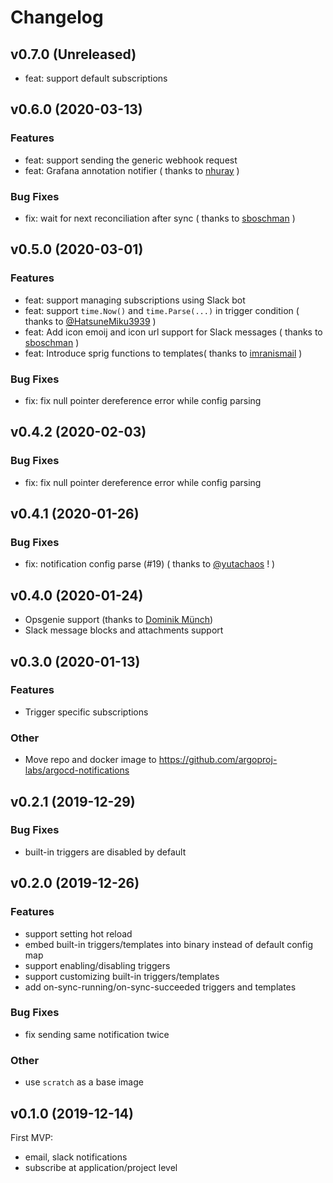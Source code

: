 # Changelog

## v0.7.0 (Unreleased)

* feat: support default subscriptions

## v0.6.0 (2020-03-13)

### Features

* feat: support sending the generic webhook request
* feat: Grafana annotation notifier ( thanks to [nhuray](https://github.com/nhuray) )

###  Bug Fixes

* fix: wait for next reconciliation after sync ( thanks to [sboschman](https://github.com/sboschman) )

## v0.5.0 (2020-03-01)

### Features
* feat: support managing subscriptions using Slack bot
* feat: support `time.Now()` and `time.Parse(...)` in trigger condition ( thanks to [@HatsuneMiku3939](https://github.com/HatsuneMiku3939) )
* feat: Add icon emoij and icon url support for Slack messages ( thanks to [sboschman](https://github.com/sboschman) )
* feat: Introduce sprig functions to templates( thanks to [imranismail](https://github.com/imranismail) )

###  Bug Fixes
* fix: fix null pointer dereference error while config parsing

## v0.4.2 (2020-02-03)

###  Bug Fixes
* fix: fix null pointer dereference error while config parsing

## v0.4.1 (2020-01-26)

###  Bug Fixes
* fix: notification config parse (#19) ( thanks to [@yutachaos](https://github.com/yutachaos) ! )

## v0.4.0 (2020-01-24)

* Opsgenie support (thanks to [Dominik Münch](https://github.com/muenchdo))
* Slack message blocks and attachments support

## v0.3.0 (2020-01-13)

### Features
* Trigger specific subscriptions

### Other
* Move repo and docker image to https://github.com/argoproj-labs/argocd-notifications

## v0.2.1 (2019-12-29)

### Bug Fixes
* built-in triggers are disabled by default

## v0.2.0 (2019-12-26)

### Features
* support setting hot reload
* embed built-in triggers/templates into binary instead of default config map
* support enabling/disabling triggers
* support customizing built-in triggers/templates
* add on-sync-running/on-sync-succeeded triggers and templates

### Bug Fixes
* fix sending same notification twice

### Other
* use `scratch` as a base image 

## v0.1.0 (2019-12-14)

First MVP:
- email, slack notifications
- subscribe at application/project level
